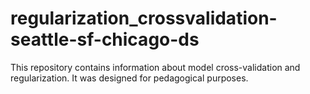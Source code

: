 # regularization_crossvalidation-seattle-sf-chicago-ds

This repository contains information about model cross-validation and regularization. It was designed for pedagogical purposes.

